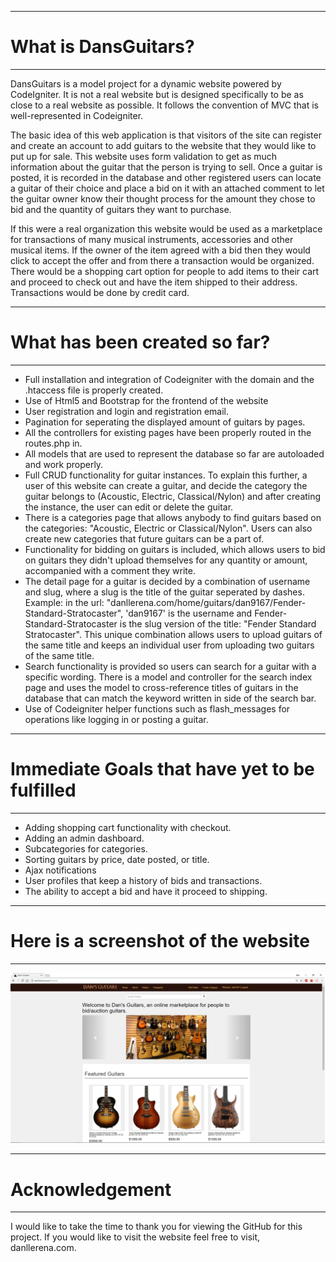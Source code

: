 *******************
# What is DansGuitars?
*******************

DansGuitars is a model project for a dynamic website powered by CodeIgniter. It is not a real website but is designed specifically
to be as close to a real website as possible. It follows the convention of MVC that is well-represented in Codeigniter.

The basic idea of this web application is that visitors of the site can register and create an account to add guitars to the website that they would like to put up for sale. This website uses form validation to get as much information about the guitar that the person is trying to sell. Once a guitar is posted, it is recorded in the database and other registered users can locate a guitar of their choice and place a bid on it with an attached comment to let the guitar owner know their thought process for the amount they chose to bid and the quantity of guitars they want to purchase.

If this were a real organization this website would be used as a marketplace for transactions of many musical instruments, accessories and other musical items. If the owner of the item agreed with a bid then they would click to accept the offer and from there a transaction would be organized. There would be a shopping cart option for people to add items to their cart and proceed to check out and have the item shipped to their address. Transactions would be done by credit card.

****************************
# What has been created so far?
****************************
- Full installation and integration of Codeigniter with the domain and the .htaccess file is properly created.
- Use of Html5 and Bootstrap for the frontend of the website
- User registration and login and registration email.
- Pagination for seperating the displayed amount of guitars by pages.
- All the controllers for existing pages have been properly routed in the routes.php in.
- All models that are used to represent the database so far are autoloaded and work properly.
- Full CRUD functionality for guitar instances. To explain this further, a user of this website can create a guitar, and decide the category the guitar belongs to (Acoustic, Electric, Classical/Nylon) and after creating the instance, the user can edit or delete the guitar.
- There is a categories page that allows anybody to find guitars based on the categories: "Acoustic, Electric or Classical/Nylon". Users can also create new categories that future guitars can be a part of.
- Functionality for bidding on guitars is included, which allows users to bid on guitars they didn't upload themselves for any quantity or amount, accompanied with a comment they write.
- The detail page for a guitar is decided by a combination of username and slug, where a slug is the title of the guitar seperated by dashes. Example: in the url: "danllerena.com/home/guitars/dan9167/Fender-Standard-Stratocaster", 'dan9167' is the username and Fender-Standard-Stratocaster is the slug version of the title: "Fender Standard Stratocaster". This unique combination allows users to upload guitars of the same title and keeps an individual user from uploading two guitars of the same title.
- Search functionality is provided so users can search for a guitar with a specific wording. There is a model and controller for the search index page and uses the model to cross-reference titles of guitars in the database that can match the keyword written in side of the search bar.
- Use of Codeigniter helper functions such as flash_messages for operations like logging in or posting a guitar.

***********************************
# Immediate Goals that have yet to be fulfilled
***********************************
- Adding shopping cart functionality with checkout.
- Adding an admin dashboard.
- Subcategories for categories.
- Sorting guitars by price, date posted, or title.
- Ajax notifications
- User profiles that keep a history of bids and transactions.
- The ability to accept a bid and have it proceed to shipping.

**********************
# Here is a screenshot of the website
**********************
![Image](https://github.com/SecretDan1994/DansGuitars/blob/master/screenshot.png) 

***************
# Acknowledgement
***************

I would like to take the time to thank you for viewing the GitHub for this project. If you would like to visit the website
feel free to visit, danllerena.com.


